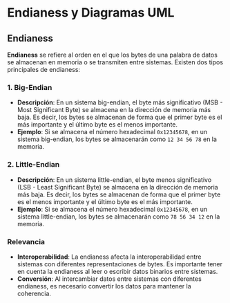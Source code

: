 # Endianess y Diagramas UML

## Endianess

**Endianess** se refiere al orden en el que los bytes de una palabra de datos se almacenan en memoria o se transmiten entre sistemas. Existen dos tipos principales de endianess:

### 1. Big-Endian

- **Descripción**: En un sistema big-endian, el byte más significativo (MSB - Most Significant Byte) se almacena en la dirección de memoria más baja. Es decir, los bytes se almacenan de forma que el primer byte es el más importante y el último byte es el menos importante.
- **Ejemplo**: Si se almacena el número hexadecimal `0x12345678`, en un sistema big-endian, los bytes se almacenarán como `12 34 56 78` en la memoria.

### 2. Little-Endian

- **Descripción**: En un sistema little-endian, el byte menos significativo (LSB - Least Significant Byte) se almacena en la dirección de memoria más baja. Es decir, los bytes se almacenan de forma que el primer byte es el menos importante y el último byte es el más importante.
- **Ejemplo**: Si se almacena el número hexadecimal `0x12345678`, en un sistema little-endian, los bytes se almacenarán como `78 56 34 12` en la memoria.

### Relevancia

- **Interoperabilidad**: La endianess afecta la interoperabilidad entre sistemas con diferentes representaciones de bytes. Es importante tener en cuenta la endianess al leer o escribir datos binarios entre sistemas.
- **Conversión**: Al intercambiar datos entre sistemas con diferentes endianess, es necesario convertir los datos para mantener la coherencia.
